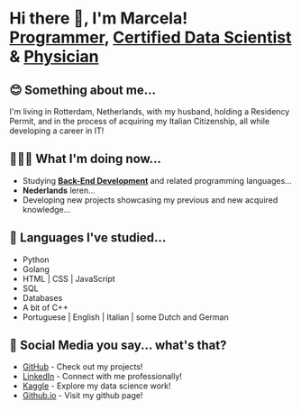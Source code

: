 <h1>Hi there 👋, I'm Marcela! <br/><a href="https://github.com/m-mfp">Programmer</a>, <a href="https://www.kaggle.com/marcelamartin">Certified Data Scientist</a> & <a href="https://www.linkedin.com/in/marcelamsp/">Physician</a></h1>

<h2>😊 Something about me...</h2>
<p>I'm living in Rotterdam, Netherlands, with my husband, holding a Residency Permit, and in the process of acquiring my Italian Citizenship, all while developing a career in IT!</p>

<h2>👩🏼‍💻 What I'm doing now...</h2>
<ul>
  <li>Studying <a href=""><b>Back-End Development</b></a> and related programming languages...</li>
  <li><b>Nederlands</b> leren...</li>
  <li>Developing new projects showcasing my previous and new acquired knowledge...</li>
</ul>

<h2>📖 Languages I've studied...</h2>
<ul>
  <li>Python</li>
  <li>Golang</li>
  <li>HTML | CSS | JavaScript</li>
  <li>SQL</li>
  <li>Databases</li>
  <li>A bit of C++</li>
  <li>Portuguese | English | Italian | some Dutch and German</li>
</ul>

<h2>🤔 Social Media you say... what's that?</h2>
<ul>
  <li><a href="https://github.com/m-mfp">GitHub</a> - Check out my projects!</li>
  <li><a href="https://www.linkedin.com/in/marcelamsp/">LinkedIn</a> - Connect with me professionally!</li>
  <li><a href="https://www.kaggle.com/marcelamartin">Kaggle</a> - Explore my data science work!</li>
  <li><a href="https://m-mfp.github.io/myPortfolio/">Github.io</a> - Visit my github page!</li>
</ul>
